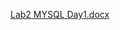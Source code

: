 [Lab2 MYSQL Day1.docx](https://github.com/Eng-Ahmed-Saber-ITI/MySQL-Lab2/files/11090075/Lab2.MYSQL.Day1.docx)
